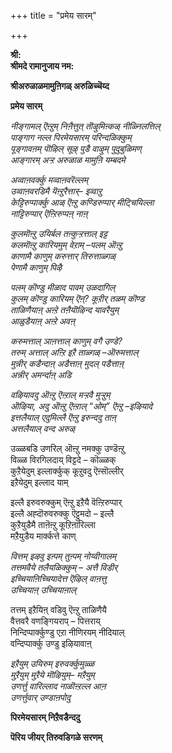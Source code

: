 +++
title = "प्रमेय सारम्"

+++


**श्री:**  
**श्रीमदे रामानुजाय नम:**

**श्रीअरुळाळमामुऩिगळ् अरुळिच्चॆय्द**

**प्रमेय सारम्**

*नीङ्गामल् ऎऩ्ऱुम् निऩैत्तुत् तॊऴुमिऩ्कळ् नीळ्निलत्तिल्*  
*पाङ्गाग नल्ल पिरमेयसारम् परिन्दळिक्कुम्*  
*पूङ्गावऩम् पॊऴिल् सूऴ् पुडै वाऴुम् पुदुबुळिमण्*  
*आङ्गारम् अऱ्ऱ अरुळाळ मामुऩि यम्बदमे*

*अव्वाऩवर्क्कु मव्वाऩवरॆल्लम्*  
*उव्वाऩवरडिमै यॆऩ्ऱुरैत्तार्– इव्वाऱु*  
*केट्टिरुप्पार्क्कु आळ् ऎऩ्ऱु कण्डिरुप्पार् मीट्चियिल्ला*  
*नाट्टिरुप्पार् ऎऩ्ऱिरुप्पऩ् नाऩ्*

*कुलमॊऩ्ऱु उयिर्बल तऩ्कुऱ्ऱत्ताल् इट्ट*  
*कलमॊऩ्ऱु कारियमुम् वेऱाम् –पलम् ऒऩ्ऱु*  
*काणामै काणुम् करुत्तार् तिरुत्ताळ्गळ्*  
*पेणामै काणुम् पिऴै*

*पलम् कॊण्डु मीळाद पावम् उळदागिल्*  
*कुलम् कॊण्डु कारियम् ऎऩ्? कूऱीर् तळम् कॊण्ड*  
*ताळिणैयाऩ् अऩ्ऱे तऩैयॊऴिन्द यावरैयुम्*  
*आळुडैयाऩ् अऩ्ऱे अवऩ्*

*करुमत्ताल् ञाऩत्ताल् काणुम् वगै उण्डे?*  
*तरुम् अत्ताल् अऩ्ऱि इऱै ताळ्गळ् –ऒरुमत्ताल्*  
*मुन्नीर् कडैन्दाऩ् अडैत्ताऩ् मुदल् पडैत्ताऩ्*  
*अन्नीर् अमर्न्दाऩ् अडि*

*वऴियावदु ऒऩ्ऱु ऎऩ्ऱाल् मऱ्ऱवै मुऱ्ऱुम्  
ऒऴिया, अदु ऒऩ्ऱु ऎऩ्ऱाल् “ओम्” ऎऩ्ऱु –इऴियादे  
इत्तलैयाल् एदुमिल्लै ऎऩ्ऱु इरुन्ददु ताऩ्  
अत्तलैयाल् वन्द अरुळ्*

उळ्ळबडि उणरिल् ऒऩ्ऱु नमक्कु उण्डॆऩ्ऱु  
विळ्ळ विरगिलदाय् विट्टदे – कॊळ्ळक्  
कुऱैयेदुम् इल्लार्क्कुक् कूऱुवदु ऎऩ्सॊल्लीर्  
इऱैयेदुम् इल्लाद याम्

इल्लै इरुवरुक्कुम् ऎऩ्ऱु इऱैयै वॆऩ्ऱिरुप्पार्  
इल्लै अह्दॊरुवरुक्कु ऎट्टुमदो – इल्लै  
कुऱैयुडैमै ताऩॆऩ्ऱु कूऱिऩारिल्ला  
मऱैयुडैय मार्क्कत्ते काण्

*वित्तम् इऴवु इऩ्पम् तुऩ्पम् नोय्वीगालम्*  
*तत्तमवैये तलैयळिक्कुम् – अत्तै विडीर्*  
*इच्चियाऩिच्चियादेत्त ऎऴिल् वाऩत्तु*  
*उच्चियाऩ् उच्चियाऩाल्*

तत्तम् इऱैयिऩ् वडिवु ऎऩ्ऱु ताळिणैयै  
वैत्तवरै वणङ्गियराप् – पित्तराय्  
निन्दिप्पार्क्कुण्डु एऱा नीणिरयम् नीदियाल्  
वन्दिप्पार्क्कु उण्डु इऴियावाऩ्

*इऱैयुम् उयिरुम् इरुवर्क्कुमुळ्ळ*  
*मुऱैयुम् मुऱैये मॊऴियुम्– मऱैयुम्*  
*उणर्त्तु वारिल्लाद नाळॊऩ्ऱल्ल आऩ*  
*उणर्त्तुवार् उण्डाऩपोदु*

**पिरमेयसारम् निऱैवडैन्ददु**

**पॆरिय जीयर् तिरुवडिगळे सरणम्**

